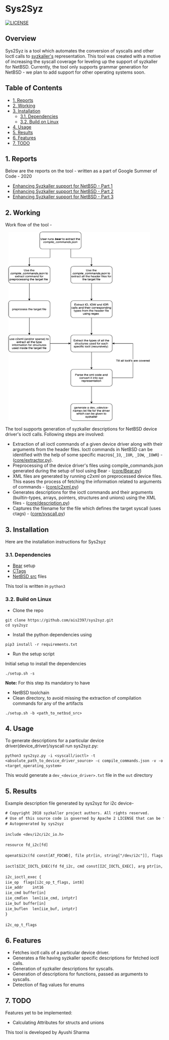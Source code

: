 # Sys2Syz <!-- omit in toc -->

[![LICENSE](https://img.shields.io/badge/License-MIT-green)](https://github.com/AshwAthi8/Project-NetwoFuz/blob/master/LICENSE)

## Overview <!-- omit in toc -->

Sys2Syz is a tool which automates the conversion of syscalls and other Ioctl calls to [syzkaller's](https://github.com/google/syzkaller) representation. This tool was created with a motive of increasing the syscall coverage for leveling up the support of syzkaller for NetBSD. Currently, the tool only supports grammar generation for NetBSD - we plan to add support for other operating systems soon.

## Table of Contents <!-- omit in toc -->

- [1. Reports](#1-reports)
- [2. Working](#2-working)
- [3. Installation](#3-installation)
  - [3.1. Dependencies](#31-dependencies)
  - [3.2. Build on Linux](#32-build-on-linux)
- [4. Usage](#4-usage)
- [5. Results](#5-results)
- [6. Features](#6-features)
- [7. TODO](#7-todo)

## 1. Reports

Below are the reports on the tool - written as a part of Google Summer of Code - 2020

- [Enhancing Syzkaller support for NetBSD - Part 1](https://blog.netbsd.org/tnf/entry/gsoc_reports_enhancing_syzkaller_support)
- [Enhancing Syzkaller support for NetBSD - Part 2](https://blog.netbsd.org/tnf/entry/gsoc_reports_enhancing_syzkaller_support1)
- [Enhancing Syzkaller support for NetBSD - Part 3](http://blog.netbsd.org/tnf/entry/google_summer_of_code_20202)

## 2. Working

Work flow of the tool -

<img src="sys2syz.png"
     alt="Sys2syz design"
     class="center"
     width="450" height="600"
     style="margin-left: 10px;
  margin-right: 10px;" />
     
The tool supports generation of syzkaller descriptions for NetBSD device driver's ioctl calls. Following steps are involved:

- Extraction of all ioctl commands of a given device driver along with their arguments from the header files. Ioctl commands in NetBSD can be identified with the help of some specific macros(`_IO`, `_IOR`, `_IOW`, `_IOWR`) - ([core/extractor.py](https://github.com/ais2397/sys2syz/blob/master/core/extractor.py)).
- Preprocessing of the device driver's files using compile_commands.json generated during the setup of tool using Bear - ([core/Bear.py](https://github.com/ais2397/sys2syz/blob/gsoc-2020/core/bear.py))
- XML files are generated by running c2xml on preprocessed device files. This eases the process of fetching the information related to arguments of commands - ([core/c2xml.py](https://github.com/ais2397/sys2syz/blob/master/core/c2xml.py))
- Generates descriptions for the ioctl commands and their arguments (builtin-types, arrays, pointers, structures and unions) using the XML files - ([core/description.py](https://github.com/ais2397/sys2syz/blob/master/core/description.py))
- Captures the filename for the file which defines the target syscall (uses ctags) - ([core/syscall.py](https://github.com/ais2397/sys2syz/blob/master/core/syscall.py))


## 3. Installation

Here are the installation instructions for Sys2syz

### 3.1. Dependencies

- [Bear](https://github.com/rizsotto/Bear) setup
- [CTags](https://github.com/universal-ctags/ctags)
- [NetBSD src](https://github.com/NetBSD/src) files

This tool is written in `python3`

### 3.2. Build on Linux

- Clone the repo
 ```shell
 git clone https://github.com/ais2397/sys2syz.git
 cd sys2syz
 ```
- Install the python dependencies using 

```shell
pip3 install -r requirements.txt
```
- Run the setup script

Initial setup to install the dependencies
 ```shell
 ./setup.sh -s
 ```

**Note:** For this step its mandatory to have
- NetBSD toolchain
-  Clean directory, to avoid missing the extraction of compilation commands for any of the artifacts
 ```shell
 ./setup.sh -b <path_to_netbsd_src>
 ```
 
## 4. Usage

 To generate descriptions for a particular device driver(device_driver)/syscall run sys2syz.py:
```shell
python3 sys2syz.py -i <syscall/ioctl> -t <absolute_path_to_device_driver_source> -c compile_commands.json -v -o <target_operating_system>
```
This would generate a ```dev_<device_driver>.txt``` file in the ```out``` directory

## 5. Results

Example description file generated by sys2syz for i2c device- 
```txt
# Copyright 2018 syzkaller project authors. All rights reserved.
# Use of this source code is governed by Apache 2 LICENSE that can be found in the LICENSE file.
# Autogenerated by sys2syz

include <dev/i2c/i2c_io.h>

resource fd_i2c[fd]

openat$i2c(fd const[AT_FDCWD], file ptr[in, string["/dev/i2c"]], flags flags[open_flags], mode const[0]) fd_i2c

ioctl$I2C_IOCTL_EXEC(fd fd_i2c, cmd const[I2C_IOCTL_EXEC], arg ptr[in, i2c_ioctl_exec])

i2c_ioctl_exec {
iie_op	flags[i2c_op_t_flags, int8]
iie_addr	int16
iie_cmd	buffer[in]
iie_cmdlen	len[iie_cmd, intptr]
iie_buf	buffer[in]
iie_buflen	len[iie_buf, intptr]
}

i2c_op_t_flags
```

## 6. Features

- Fetches ioctl calls of a particular device driver.
- Generates a file having syzkaller specific descriptions for fetched ioctl calls.
- Generation of syzkaller descriptions for syscalls.
- Generation of descriptions for functions, passed as arguments to syscalls.
- Detection of flag values for enums


## 7. TODO

Features yet to be implemented:
- Calculating Attributes for structs and unions

This tool is developed by Ayushi Sharma
